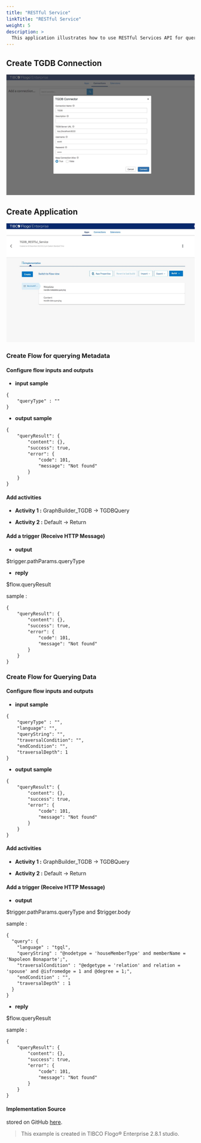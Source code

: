 ```yaml
---
title: "RESTful Service"
linkTitle: "RESTful Service"
weight: 5
description: >
  This application illustrates how to use RESTful Services API for querying TIBCO® Graph Database
---
```


## Create TGDB Connection

![create_connection](create_connection.jpg)

## Create Application

![create_application](create_application.jpg)

### Create Flow for querying Metadata 

#### Configure flow inputs and outputs

- **input sample** 
```
{
    "queryType" : ""
}
```
- **output sample**
```
{
    "queryResult": {
        "content": {},
        "success": true,
        "error": {
            "code": 101,
            "message": "Not found"
        }
    }
}
```
#### Add activities

- **Activity 1 :**
GraphBuilder_TGDB -> TGDBQuery

- **Activity 2 :**
Default -> Return

#### Add a trigger (Receive HTTP Message)

- **output**

$trigger.pathParams.queryType

- **reply**

$flow.queryResult

sample : 
```
{
    "queryResult": {
        "content": {},
        "success": true,
        "error": {
            "code": 101,
            "message": "Not found"
        }
    }
}
```
### Create Flow for Querying Data 

#### Configure flow inputs and outputs

- **input sample**
```
{
    "queryType" : "",
    "language": "",
    "queryString": "",
    "traversalCondition": "",
    "endCondition": "",
    "traversalDepth": 1
}
```
- **output sample**
```
{
    "queryResult": {
        "content": {},
        "success": true,
        "error": {
            "code": 101,
            "message": "Not found"
        }
    }
}
```
#### Add activities

- **Activity 1 :**
GraphBuilder_TGDB -> TGDBQuery

- **Activity 2 :**
Default -> Return

#### Add a trigger (Receive HTTP Message)

- **output**

$trigger.pathParams.queryType
 and 
$trigger.body

sample :
```
{
  "query": {
  	"language" : "tgql",
    "queryString" : "@nodetype = 'houseMemberType' and memberName = 'Napoleon Bonaparte';",
    "traversalCondition" : "@edgetype = 'relation' and relation = 'spouse' and @isfromedge = 1 and @degree = 1;",
    "endCondition" : "",
	"traversalDepth" : 1
  }
}
```
- **reply**

$flow.queryResult

sample : 
```
{
    "queryResult": {
        "content": {},
        "success": true,
        "error": {
            "code": 101,
            "message": "Not found"
        }
    }
}
```


#### Implementation Source
stored on GitHub [here](https://github.com/TIBCOSoftware/labs-graphbuilder-contrib/tree/master/sample-applications/TGDB_RESTful_Service).

> This example is created in TIBCO Flogo® Enterprise 2.8.1 studio.